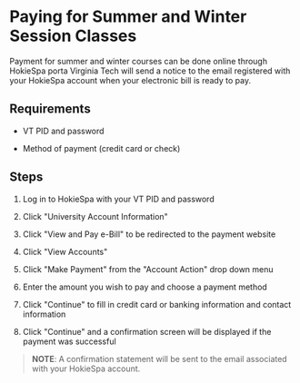 # Paying for Summer and Winter Session Classes

Payment for summer and winter courses can be done online through
HokieSpa porta Virginia Tech will send a notice to the email registered
with your HokieSpa account when your electronic bill is ready to pay.

## Requirements

- VT PID and password

- Method of payment (credit card or check)

## Steps

1. Log in to HokieSpa with your VT PID and password

2. Click "University Account Information"

3. Click "View and Pay e-Bill" to be redirected to the payment website

4. Click "View Accounts"

5. Click "Make Payment" from the "Account Action" drop down menu

6. Enter the amount you wish to pay and choose a payment method

7. Click "Continue" to fill in credit card or banking information and
    contact information

8. Click "Continue" and a confirmation screen will be displayed if the
    payment was successful

> **NOTE**: A confirmation statement will be sent to the email associated with your HokieSpa account.
